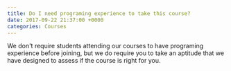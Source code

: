 ```yaml
---
title: Do I need programing experience to take this course?
date: 2017-09-22 21:37:00 +0000
categories: Courses
---
```


We don't require students attending our courses to have programing experience before joining, but we do require you to take an aptitude that we have designed to assess if the course is right for you.
